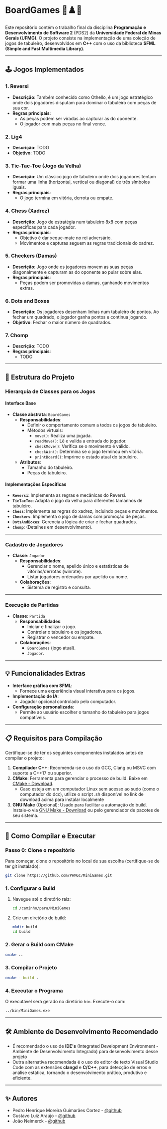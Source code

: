# BoardGames 🎲♟️🧩 #

Este repositório contém o trabalho final da disciplina **Programação e Desenvolvimento de Software 2** (PDS2) da **Universidade Federal de Minas Gerais (UFMG)**. O projeto consiste na implementação de uma coleção de jogos de tabuleiro, desenvolvidos em **C++** com o uso da biblioteca **SFML (Simple and Fast Multimedia Library)**.

---

## 🕹️ Jogos Implementados

### 1. **Reversi**
- **Descrição**: Também conhecido como Othello, é um jogo estratégico onde dois jogadores disputam para dominar o tabuleiro com peças de sua cor.
- **Regras principais**:
    - As peças podem ser viradas ao capturar as do oponente.
    - O jogador com mais peças no final vence.

### 2. **Lig4**
- **Descrição**: TODO
- **Objetivo**: TODO

### 3. **Tic-Tac-Toe (Jogo da Velha)**
- **Descrição**: Um clássico jogo de tabuleiro onde dois jogadores tentam formar uma linha (horizontal, vertical ou diagonal) de três símbolos iguais.
- **Regras principais**:
    - O jogo termina em vitória, derrota ou empate.

### 4. **Chess (Xadrez)**
- **Descrição**: Jogo de estratégia num tabuleiro 8x8 com peças específicas para cada jogador.
- **Regras principais**:
    - Objetivo é dar xeque-mate no rei adversário.
    - Movimentos e capturas seguem as regras tradicionais do xadrez.

### 5. **Checkers (Damas)**
- **Descrição**: Jogo onde os jogadores movem as suas peças diagonalmente e capturam as do oponente ao pular sobre elas.
- **Regras principais**:
    - Peças podem ser promovidas a damas, ganhando movimentos extras.

### 6. **Dots and Boxes**
- **Descrição**: Os jogadores desenham linhas num tabuleiro de pontos. Ao fechar um quadrado, o jogador ganha pontos e continua jogando.
- **Objetivo**: Fechar o maior número de quadrados.


### 7. **Chomp**
- **Descrição**: TODO
- **Regras principais**:
    - TODO

---

## 🎯 Estrutura do Projeto

### **Hierarquia de Classes para os Jogos**
#### Interface Base
- **Classe abstrata**: `BoardGames`
    - **Responsabilidades**:
        - Definir o comportamento comum a todos os jogos de tabuleiro.
        - Métodos virtuais:
            - `move()`: Realiza uma jogada.
            - `readMove()`: Lê e valida a entrada do jogador.
            - `checkMove()`: Verifica se o movimento é válido.
            - `checkWin()`: Determina se o jogo terminou em vitória.
            - `printBoard()`: Imprime o estado atual do tabuleiro.
    - **Atributos**:
        - Tamanho do tabuleiro.
        - Peças do tabuleiro.

#### Implementações Específicas
- **`Reversi`**: Implementa as regras e mecânicas do Reversi.
- **`TicTacToe`**: Adapta o jogo da velha para diferentes tamanhos de tabuleiro.
- **`Chess`**: Implementa as regras do xadrez, incluindo peças e movimentos.
- **`Checkers`**: Implementa o jogo de damas com promoção de peças.
- **`DotsAndBoxes`**: Gerencia a lógica de criar e fechar quadrados.
- **`Chomp`**: (Detalhes em desenvolvimento).

---

### **Cadastro de Jogadores**
- **Classe**: `Jogador`
    - **Responsabilidades**:
        - Gerenciar o nome, apelido único e estatísticas de vitórias/derrotas (winrate).
        - Listar jogadores ordenados por apelido ou nome.
    - **Colaborações**:
        - Sistema de registro e consulta.

---

### **Execução de Partidas**
- **Classe**: `Partida`
    - **Responsabilidades**:
        - Iniciar e finalizar o jogo.
        - Controlar o tabuleiro e os jogadores.
        - Registrar o vencedor ou empate.
    - **Colaborações**:
        - `BoardGames` (jogo atual).
        - `Jogador`.

---

## 💡 Funcionalidades Extras
- **Interface gráfica com SFML**:
    - Fornece uma experiência visual interativa para os jogos.
- **Implementação de IA**:
    - Jogador opcional controlado pelo computador.
- **Configuração personalizada**:
    - Permite ao usuário escolher o tamanho do tabuleiro para jogos compatíveis.

---

## 📋 Requisitos para Compilação

Certifique-se de ter os seguintes componentes instalados antes de compilar o projeto:

1. **Compilador C++**: Recomenda-se o uso do GCC, Clang ou MSVC com suporte a C++17 ou superior.
2. **CMake**: Ferramenta para gerenciar o processo de build. Baixe em [CMake - Download](https://cmake.org/download/).
    - Caso esteja em um computador Linux sem acesso ao sudo (como o computador do dcc), utilize o script .sh disponível no link de download acima para instalar localmente
3. **GNU Make** (Opcional): Usado para facilitar a automação do build. Instale-o via [GNU Make - Download](https://www.gnu.org/software/make/#download) ou pelo gerenciador de pacotes de seu sistema.

---

## 🚀 Como Compilar e Executar
### Passo 0: Clone o repositório
Para começar, clone o repositório no local de sua escolha (certifique-se de ter git instalado):
   ```bash
   git clone https://github.com/PHMGC/MiniGames.git
   ```
### 1. Configurar o Build
1. Navegue até o diretório raiz:
   ```bash
   cd /caminho/para/MiniGames
   ```
2. Crie um diretório de build:
   ```bash
   mkdir build
   cd build
   ```

### 2. Gerar o Build com CMake
```bash
cmake ..
```

### 3. Compilar o Projeto
```bash
cmake --build .
```

### 4. Executar o Programa
O executável será gerado no diretório `bin`. Execute-o com:
```bash
../bin/MiniGames.exe
```

---

## 🛠 Ambiente de Desenvolvimento Recomendado

* É recomendado o uso de **IDE's** (Integrated Development Environment - Ambiente de Desenvolvimento Integrado)
  para desenvolvimento desse projeto
* Outra alternativa recomendada é o uso do editor de texto Visual Studio Code com as extensões **clangd** e **C/C++**,
  para detecção de erros e análise estática, tornando o desenvolvimento prático, produtivo e eficiente.
---

## ✨ Autores

- Pedro Henrique Moreira Guimarães Cortez - [@github](https://github.com/PHMGC)
- Gustavo Luiz Araújo - [@github](https://github.com/Gustav0Luiz)
- João Neimerck - [@github](https://github.com/joaoneimerck)